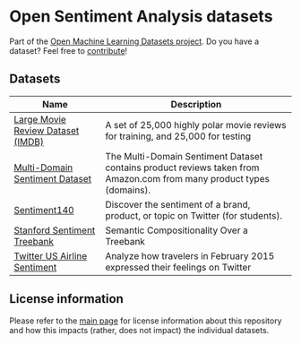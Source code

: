 # Open Sentiment Analysis datasets
Part of the [Open Machine Learning Datasets project](https://github.com/meetaime/open-machine-learning-datasets/blob/master/README.md). Do you have a dataset? Feel free to [contribute](https://github.com/meetaime/open-machine-learning-datasets/blob/master/README.md)!

## Datasets
| Name | Description |
| ---- | ----------- |
| [Large Movie Review Dataset (IMDB)](http://ai.stanford.edu/~amaas/data/sentiment/) | A set of 25,000 highly polar movie reviews for training, and 25,000 for testing
| [Multi-Domain Sentiment Dataset](http://www.cs.jhu.edu/~mdredze/datasets/sentiment/) | The Multi-Domain Sentiment Dataset contains product reviews taken from Amazon.com from many product types (domains).
| [Sentiment140](http://help.sentiment140.com/for-students/) | Discover the sentiment of a brand, product, or topic on Twitter (for students).
| [Stanford Sentiment Treebank](https://nlp.stanford.edu/sentiment/treebank.html) | Semantic Compositionality Over a Treebank
| [Twitter US Airline Sentiment](https://www.kaggle.com/crowdflower/twitter-airline-sentiment) | Analyze how travelers in February 2015 expressed their feelings on Twitter

## License information
Please refer to the [main page](https://github.com/meetaime/open-machine-learning-datasets/blob/master/README.md) for license information about this repository and how this impacts (rather, does not impact) the individual datasets.